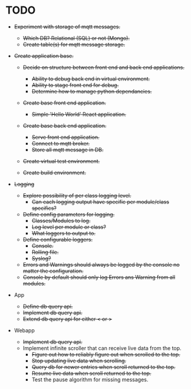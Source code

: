 # TODO

- ~~Experiment with storage of mqtt messages.~~

    - ~~Which DB? Relational (SQL) or not (Mongo).~~
    - ~~Create table(s) for mqtt message storage.~~

- ~~Create application base.~~
    - ~~Decide on structure between front end and back end applications.~~

        - ~~Ability to debug back end in virtual environment.~~
        - ~~Ability to stage front end for debug.~~
        - ~~Determine how to manage python dependancies.~~

    - ~~Create base front end application.~~
        - ~~Simple 'Hello World' React application.~~

    - ~~Create base back end application.~~
        - ~~Serve front end application.~~
        - ~~Connect to mqtt broker.~~
        - ~~Store all mqtt message in DB.~~

    - ~~Create virtual test environment.~~

    - ~~Create build environment.~~

- ~~Logging~~
    - ~~Explore possibility of per class logging level.~~
        - ~~Can each logging output have specific per module/class specifics?~~
    - ~~Define config parameters for logging.~~
        - ~~Classes/Modules to log.~~
        - ~~Log level per module or class?~~
        - ~~What loggers to output to.~~
    - ~~Define configurable loggers.~~
        - ~~Console.~~
        - ~~Rolling file.~~
        - ~~Syslog?~~
    - ~~Errors and Warnings should always be logged by the console no matter the configuration.~~
    - ~~Console by default should only log Errors ans Warning from all modules.~~

- App
    - ~~Define db query api.~~
    - ~~Implement db query api.~~
    - ~~Extend db query api for either < or >~~

- Webapp
    - ~~Implement db query api.~~
    - Implement infinite scroller that can receive live data from the top.
        - ~~Figure out how to reliably figure out when scrolled to the top.~~
        - ~~Stop updating live data when scrolling.~~
        - ~~Query db for newer entries when scroll returned to the top.~~
        - ~~Resume live data when scroll returned to the top.~~
        - Test the pause algorithm for missing messages.
